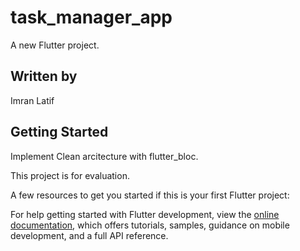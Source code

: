 # task_manager_app

A new Flutter project.

## Written by 

Imran Latif

## Getting Started
Implement Clean arcitecture with flutter_bloc.

This project is for evaluation.

A few resources to get you started if this is your first Flutter project:




For help getting started with Flutter development, view the
[online documentation](https://docs.flutter.dev/), which offers tutorials,
samples, guidance on mobile development, and a full API reference.
